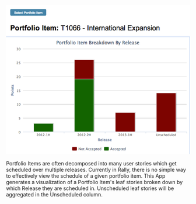 
![alt text](https://github.com/RallyMike/PortfolioItemSummarizedByRelease/blob/master/portfolio_item_breakdown_by_release.png "Portfolio Item Breakdown by Release")


Portfolio Items are often decomposed into many user stories which get scheduled over multiple releases.  Currently
in Rally, there is no simple way to effectively view the schedule of a given portfolio item.  This App generates a
visualization of a Portfolio Item's leaf stories broken down by which Release they are scheduled in.  Unscheduled
leaf stories will be aggregated in the Unscheduled column.
